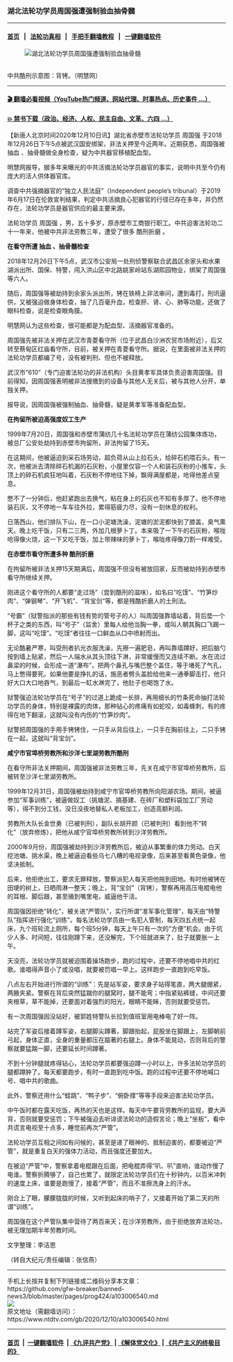 ### 湖北法轮功学员周国强遭强制验血抽骨髓
------------------------

#### [首页](https://github.com/gfw-breaker/banned-news3/blob/master/README.md) &nbsp;&nbsp;|&nbsp;&nbsp; [法轮功真相](https://github.com/begood0513/basic/blob/master/README.md)  &nbsp;&nbsp;|&nbsp;&nbsp; [手把手翻墙教程](https://github.com/gfw-breaker/guides/wiki)  &nbsp;&nbsp;|&nbsp;&nbsp; [一键翻墙软件](https://github.com/gfw-breaker/nogfw/blob/master/README.md)  



<div><div class="featured_image">
 <figure>
  <img alt="湖北法轮功学员周国强遭强制验血抽骨髓" src="https://i.ntdtv.com/assets/uploads/2020/12/1-102-1-800x450.jpg"/>
 </figure><br/>
 <span class="caption">
  中共酷刑示意图：背铐。（明慧网）
 </span>
</div>
</div><hr/>

#### [ 🎬  翻墙必看视频（YouTube热门频道、网站代理、时事热点、历史事件 ...）](https://github.com/gfw-breaker/links/blob/master/banned.md)

#### [ 💥  禁书下载（政治、经济、人权、民主自由、文革、六四 ...）](https://github.com/gfw-breaker/books/blob/master/README.md)

<div><div class="post_content" itemprop="articleBody">
 <p>
  【新唐人北京时间2020年12月10日讯】湖北省赤壁市法轮功学员
  <ok href="https://www.ntdtv.com/gb/周国强.htm">
   周国强
  </ok>
  于2018年12月26日下午5点被武汉国安绑架，非法关押至今近两年。近期获悉，周国强被
  <ok href="https://www.ntdtv.com/gb/抽血.htm">
   抽血
  </ok>
  、抽骨髓做全身检查，疑为中共器官移植配血型。
 </p>
 <p>
  明慧网报导，据多年来曝光的中共活摘法轮功学员器官的事实，说明中共至今仍有庞大的活人供体器官库。
 </p>
 <p>
  调查中共强摘器官的“独立人民法庭”（Independent people’s tribunal）于2019年6月17日在伦敦宣判结果，判定中共活摘良心犯器官的行径已存在多年，并仍然存在，法轮功学员是器官供应的最主要来源。
 </p>
 <p>
  法轮功学员
  <ok href="https://www.ntdtv.com/gb/周国强.htm">
   周国强
  </ok>
  ，男，五十多岁，原赤壁市工商银行职工。中共迫害法轮功二十一年来，他被中共非法劳教三年，遭受了很多
  <ok href="https://www.ntdtv.com/gb/酷刑折磨.htm">
   酷刑折磨
  </ok>
  。
 </p>
 <p>
  <strong>
   在看守所遭
   <ok href="https://www.ntdtv.com/gb/抽血.htm">
    抽血
   </ok>
   、抽骨髓检查
  </strong>
 </p>
 <p>
  2018年12月26日下午5点，武汉市公安局一处刑侦警察联合武昌区余家头和水果湖派出所、国保、特警，闯入洪山区中北路姚家岭站东湖熙园物业，绑架了周国强等六人。
 </p>
 <p>
  随后，周国强等被劫持到余家头派出所，铐在铁椅上非法审问，遭到毒打，刑讯逼供，又被强迫做身体检查，抽了几百毫升血，检查肝、肾、心、肺等功能，还做了眼科检查，说是检查眼角膜。
 </p>
 <p>
  明慧网认为这些检查，很可能都是为配血型、活摘器官准备的。
 </p>
 <p>
  周国强先被非法关押在武汉市青菱看守所（位于武昌白沙洲农贸市场附近），后又转至蔡甸区红庙看守所，目前，被关押在青菱看守所。据说，在里面被非法关押的法轮功学员都编了号，没有被判刑、但也不被释放。
 </p>
 <p>
  武汉市“610”（专门迫害法轮功的非法机构）头目黄孝军具体负责迫害周国强。目前得知，因周国强表明被非法搜缴到的设备与其他人无关后，被与其他人分开，单独关押。
 </p>
 <p>
  报导说，因周国强被强制抽血、抽骨髓，疑是黄孝军等准备配血型。
 </p>
 <p>
  <strong>
   在拘留所被迫高强度奴工生产
  </strong>
 </p>
 <p>
  1999年7月20日，周国强和赤壁市蒲纺几十名法轮功学员在蒲纺公园集体炼功，被总厂公安处劫持到赤壁市拘留所，非法拘留了15天。
 </p>
 <p>
  在这期间，他被逼迫到采石场劳动，超负荷从山上拉石头，给碎石机喂石头。有一次，他被派去清除碎石机漏的石灰粉，小屋里仅容一个人和装石灰粉的小推车，头顶上的碎石机疯狂地叫着，石灰粉不停地往下掉，飘得满屋都是，呛得他差点窒息。
 </p>
 <p>
  憋不了一分钟后，他赶紧跑出去换气，粘在身上的石灰也不知有多厚了。他不停地装石灰，又不停地一车车往外拉，累得筋疲力尽，没有一刻休息的权利。
 </p>
 <p>
  日落西山，他们排队下山，在一口小泥塘洗澡，泥塘的淤泥都快到了膝盖，臭气熏天。晚上吃干饭，只有二三两，外加几根萝卜丁。本来吸了一下午的石灰粉，喉咙呛得像火烧，这一下又吃干饭，加上带辣味的萝卜丁，喉咙疼得像刀割一样难受。
 </p>
 <p>
  <strong>
   在赤壁市看守所遭多种
   <ok href="https://www.ntdtv.com/gb/酷刑折磨.htm">
    酷刑折磨
   </ok>
  </strong>
 </p>
 <p>
  在拘留所被非法关押15天期满后，周国强不但没有被放回家，反而被劫持到赤壁市看守所继续关押。
 </p>
 <p>
  刚进这个看守所的人都要“走过场”（尝到酷刑的滋味），如名曰“吃馍”、“竹笋炒肉”、“弹钢琴”、“开飞机”、“背宝剑”等，都是残酷折磨人的土刑法。
 </p>
 <p>
  “号霸”（狱警指派的那些有钱有势的管号子的人）叫周国强靠墙站着，背后垫一个杯子之类的东西，叫“号子”（监舍）里每人给他当胸一拳，或叫人朝其胸口飞踢一脚，这叫“吃馍”。“吃馍”者往往一口鲜血从口中喷射而出。
 </p>
 <p>
  无论酷暑严寒，叫受刑者扒光衣服洗澡，先擦一遍肥皂，再叫靠墙蹲好，把后脑勺按到墙上贴紧，然后一人端水从其头顶往下淋，非常缓慢而又连续不断。水在流过鼻梁的时候，会形成一道“瀑布”，把两个鼻孔与嘴巴整个盖住，等于堵死了气孔，马上憋得要死。如果他要是挣扎的话，施恶者劈头盖脸给他来一通拳脚击打，他只好大口大口地吞气，到最后一缸水淋完了，他肚子也喝饱了水。
 </p>
 <p>
  狱警强迫法轮功学员在“号子”的过道上跪成一长排，再用细长的竹条死命抽打法轮功学员的身体，特别是裸露的肉体，那种钻心的疼痛有如蛇咬，如毒蜂刺，有的疼得在地下翻滚，这就叫没有内伤的“竹笋炒肉”。
 </p>
 <p>
  狱警把周国强的手用手铐铐住，一只手从背后往上，一只手在胸前往上，二只手铐在一起，这就叫“背宝剑”。
 </p>
 <p>
  <strong>
   咸宁市官埠桥劳教所和沙洋七里湖劳教所酷刑
  </strong>
 </p>
 <p>
  在看守所非法关押期间，周国强被非法劳教三年，先关在咸宁市官埠桥劳教所，后被转至沙洋七里湖劳教所。
 </p>
 <p>
  1999年12月31日，周国强被劫持到咸宁市官埠桥劳教所向阳湖农场。期间，被逼参加“军事训练”，被逼做奴工（挑塘泥、搞基建、在砖厂和塑料袋加工厂劳动等），得不到分工钱，没日没夜地替私人老板加工，创造高额利润。
 </p>
 <p>
  劳教所大队长金世勇（已被判刑），副队长胡开颜（已被判刑）看到他不“转化”（放弃修炼），把他从咸宁官埠桥劳教所转到沙洋劳教所。
 </p>
 <p>
  2000年9月份，周国强被劫持到沙洋劳教所后，被迫从事繁重的体力劳动。白天挖池塘、挑水渠，晚上被逼迫看些乌七八糟的电视录像，后来甚至看黄色录像，他坚决抵制。
 </p>
 <p>
  后来，他拒绝出工，要求无罪释放，警察派犯人每天把他拖到田地。有时他被铐在田埂的树上，日晒雨淋一整天；晚上，背“宝剑”（背铐），警察再用高压电棍电他的耳根、脚后跟，甚至捅到嘴里电，威逼他干活。
 </p>
 <p>
  周国强因拒绝“转化”，被关进“严管队”，实行所谓“准军事化管理”，每天由“特警队”指挥进行强化“训练”。每名法轮功学员由一名犯人管制，每天四五点统一起床，九个班轮流上厕所，每个班5分钟，每天上午只有一次的“方便”机会。由于坑少人多、时间短，往往刚蹲下来，还没解完，下个班就进来了，肚子就要胀一上午。
 </p>
 <p>
  天没亮，法轮功学员就被迫围着操场跑步，跑的过程中，还要不停地唱中共的红歌。谁唱得声音小了或没唱，就要被罚唱一早上。这样跑步一直跑到吃早饭。
 </p>
 <p>
  八点左右开始进行所谓的“训练”：先是站军姿，要求身子站得笔直，两大腿绷紧，两腋夹紧。警察在背后突然猛踹你的腿窝时，腿不能弯；中指紧贴裤缝，中间还要夹根草，草不能掉，还要面对着强烈的阳光，眼睛不能眯，否则就要受惩罚。
 </p>
 <p>
  有一次周国强因没站好，被郭姓特警队长拉到值班室用电棒电了好一阵。
 </p>
 <p>
  站完了军姿后接着蹲军姿，右腿脚尖蹲著，脚跟抬起，屁股坐在脚跟上，左脚朝前弓起，身体正直，全身的重量都压在踮著的右腿上。身体不能晃动，否则背后的警察就要猛踹一脚，还要延长时间蹲著。
 </p>
 <p>
  不到十分钟腿就疼得钻心，法轮功学员都要强迫蹲一小时以上，许多法轮功学员的腿都蹲肿了。每天都要跑步，有时一直跑到吃中饭。跑的过程中还要不停地喊口号、唱中共的歌曲。
 </p>
 <p>
  此外，警察还用什么“蛙跳”、“鸭子步”、“俯卧撑”等等手段来迫害法轮功学员。
 </p>
 <p>
  中午饭时都在露天吃饭，再热的天也是这样。每天中午要背劳教所的监规，要大声背，否则就要受惩罚；下午被强迫去听诽谤法轮功的造假言论；晚上“坐板”，看中共谎言电视至十点多，睡觉前再次“严管”。
 </p>
 <p>
  法轮功学员互相之间如有问候的，甚至是递了眼神的、抵制迫害的，都要被迫“严管”，就是重复白天的强体力活动，而且强度还要加大。
 </p>
 <p>
  在被迫“严管”中，警察拿着电棍跟在后面，把电棍弄得“叭、叭”直响，谁动作慢了电谁。警察折腾够了，自己也累了，就限定法轮功学员们在十秒钟内，以百米冲刺的速度上床，谁要是跑慢了，接着“严管”，而且不准擦洗身上的汗水。
 </p>
 <p>
  刚合上了眼，朦朦胧胧的时候，又听到起床的哨子了，又接着开始了第二天的所谓“训练”。
 </p>
 <p>
  周国强在这个严管队集中营待了两百来天；在沙洋劳教所，由于拒绝放弃法轮功，被无理加期半年劳教时间。
 </p>
 <p>
  文字整理：李洁思
 </p>
 <p>
  （转自大纪元/责任编辑：张信燕）
 </p>
 <div class="single_ad">
 </div>
</div>
</div>
<hr/>
手机上长按并复制下列链接或二维码分享本文章：<br/>
https://github.com/gfw-breaker/banned-news3/blob/master/pages/prog424/a103006540.md <br/>
<a href='https://github.com/gfw-breaker/banned-news3/blob/master/pages/prog424/a103006540.md'><img src='https://github.com/gfw-breaker/banned-news3/blob/master/pages/prog424/a103006540.md.png'/></a> <br/>
原文地址（需翻墙访问）：https://www.ntdtv.com/gb/2020/12/10/a103006540.html


------------------------
#### [首页](https://github.com/gfw-breaker/banned-news3/blob/master/README.md) &nbsp;|&nbsp; [一键翻墙软件](https://github.com/gfw-breaker/nogfw/blob/master/README.md) &nbsp;| [《九评共产党》](https://github.com/gfw-breaker/9ping.md/blob/master/README.md#九评之一评共产党是什么) | [《解体党文化》](https://github.com/gfw-breaker/jtdwh.md/blob/master/README.md) | [《共产主义的终极目的》](https://github.com/gfw-breaker/gczydzjmd.md/blob/master/README.md)


<img src='http://gfw-breaker.win/banned-news3/pages/prog424/a103006540.md' width='0px' height='0px'/>